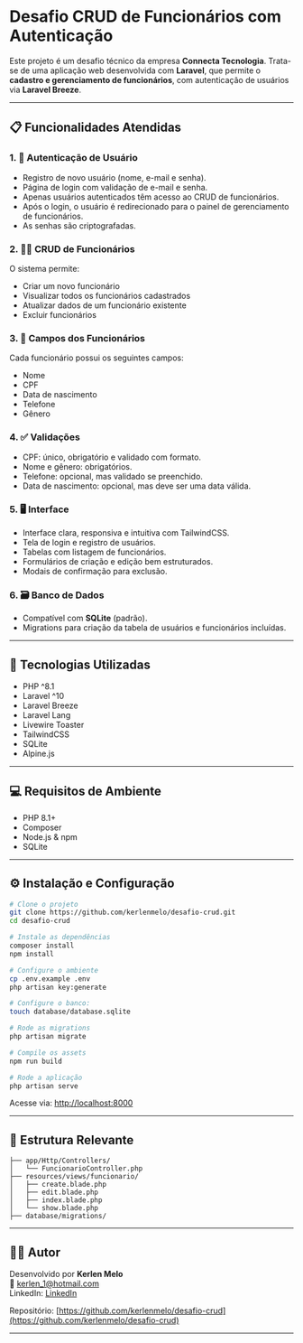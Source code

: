 # Desafio CRUD de Funcionários com Autenticação

Este projeto é um desafio técnico da empresa **Connecta Tecnologia**. Trata-se de uma aplicação web desenvolvida com **Laravel**, que permite o **cadastro e gerenciamento de funcionários**, com autenticação de usuários via **Laravel Breeze**.

---

## 📋 Funcionalidades Atendidas

### 1. 🔐 Autenticação de Usuário

-   Registro de novo usuário (nome, e-mail e senha).
-   Página de login com validação de e-mail e senha.
-   Apenas usuários autenticados têm acesso ao CRUD de funcionários.
-   Após o login, o usuário é redirecionado para o painel de gerenciamento de funcionários.
-   As senhas são criptografadas.

### 2. 🧑‍💼 CRUD de Funcionários

O sistema permite:

-   Criar um novo funcionário
-   Visualizar todos os funcionários cadastrados
-   Atualizar dados de um funcionário existente
-   Excluir funcionários

### 3. 📝 Campos dos Funcionários

Cada funcionário possui os seguintes campos:

-   Nome
-   CPF
-   Data de nascimento
-   Telefone
-   Gênero

### 4. ✅ Validações

-   CPF: único, obrigatório e validado com formato.
-   Nome e gênero: obrigatórios.
-   Telefone: opcional, mas validado se preenchido.
-   Data de nascimento: opcional, mas deve ser uma data válida.

### 5. 🖥️ Interface

-   Interface clara, responsiva e intuitiva com TailwindCSS.
-   Tela de login e registro de usuários.
-   Tabelas com listagem de funcionários.
-   Formulários de criação e edição bem estruturados.
-   Modais de confirmação para exclusão.

### 6. 🗃️ Banco de Dados

-   Compatível com **SQLite** (padrão).
-   Migrations para criação da tabela de usuários e funcionários incluídas.

---

## 🚀 Tecnologias Utilizadas

-   PHP ^8.1
-   Laravel ^10
-   Laravel Breeze
-   Laravel Lang
-   Livewire Toaster
-   TailwindCSS
-   SQLite
-   Alpine.js

---

## 💻 Requisitos de Ambiente

-   PHP 8.1+
-   Composer
-   Node.js & npm
-   SQLite

---

## ⚙️ Instalação e Configuração

```bash
# Clone o projeto
git clone https://github.com/kerlenmelo/desafio-crud.git
cd desafio-crud

# Instale as dependências
composer install
npm install

# Configure o ambiente
cp .env.example .env
php artisan key:generate

# Configure o banco:
touch database/database.sqlite

# Rode as migrations
php artisan migrate

# Compile os assets
npm run build

# Rode a aplicação
php artisan serve
```

Acesse via: [http://localhost:8000](http://localhost:8000)

---

## 📂 Estrutura Relevante

```
├── app/Http/Controllers/
│   └── FuncionarioController.php
├── resources/views/funcionario/
│   ├── create.blade.php
│   ├── edit.blade.php
│   ├── index.blade.php
│   └── show.blade.php
├── database/migrations/
```

---

## 🧑‍💼 Autor

Desenvolvido por **Kerlen Melo**  
📧 kerlen_1@hotmail.com  
LinkedIn: [LinkedIn](https://www.linkedin.com/in/kerlenmelo/)

Repositório: [https://github.com/kerlenmelo/desafio-crud](https://github.com/kerlenmelo/desafio-crud)

---
